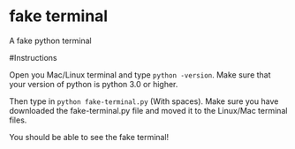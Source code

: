 # fake terminal
A fake python terminal

#Instructions

Open you Mac/Linux terminal and type `python -version`.
Make sure that your version of python is python 3.0 or higher.

Then type in  `python fake-terminal.py` (With spaces).
Make sure you have downloaded the fake-terminal.py file and moved it to the Linux/Mac terminal files.


You should be able to see the fake terminal!
